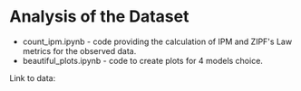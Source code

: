 # Analysis of the Dataset
- count_ipm.ipynb - code providing the calculation of IPM and ZIPF's Law metrics for the observed data.
- beautiful_plots.ipynb - code to create plots for 4 models choice.

Link to data: 

